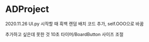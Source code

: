 # ADProject

2020.11.26 UI.py 시작할 때 흑백 랜덤 배치 코드 추가, self.OOO으로 바꿈

추가하고 싶은데 못한 것
10초 타이머/BoardButton 사이즈 조절
